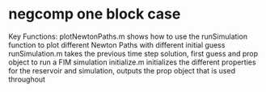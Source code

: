 # negcomp one block case 
Key Functions:
plotNewtonPaths.m shows how to use the runSimulation function to plot different Newton Paths with different initial guess
runSimulation.m takes the previous time step solution, first guess and prop object to run a FIM simulation
initialize.m initializes the different properties for the reservoir and simulation, outputs the prop object that is used throughout

